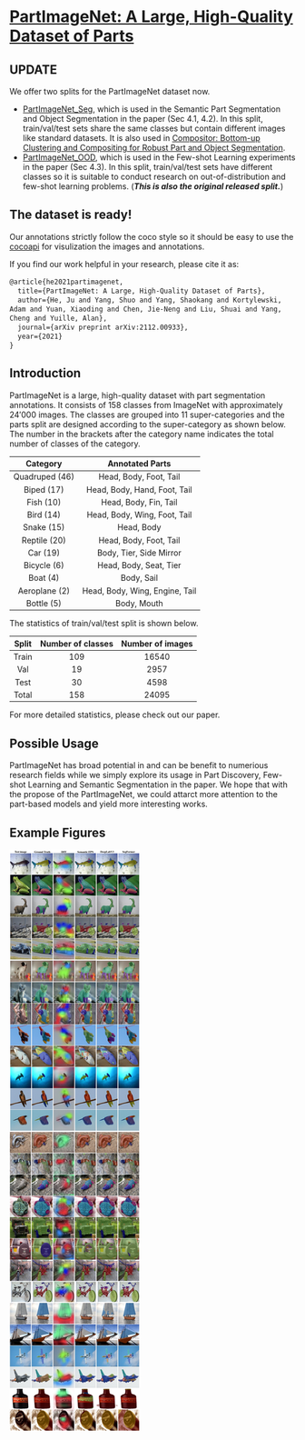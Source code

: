 # [PartImageNet: A Large, High-Quality Dataset of Parts](https://arxiv.org/abs/2112.00933)

## UPDATE
We offer two splits for the PartImageNet dataset now.
- [PartImageNet_Seg](https://huggingface.co/datasets/turkeyju/PartImageNet/blob/main/PartImageNet_Seg.zip), which is used in the Semantic Part Segmentation and Object Segmentation in the paper (Sec 4.1, 4.2). In this split, train/val/test sets share the same classes but contain different images like standard datasets. It is also used in [Compositor: Bottom-up Clustering and Compositing for Robust Part and Object Segmentation](https://arxiv.org/abs/2306.07404).
- [PartImageNet_OOD](https://huggingface.co/datasets/turkeyju/PartImageNet/blob/main/PartImageNet_OOD.zip), which is used in the Few-shot Learning experiments in the paper (Sec 4.3). In this split, train/val/test sets have different classes so it is suitable to conduct research on out-of-distribution and few-shot learning problems. (***This is also the original released split.***)

## The dataset is ready!
Our annotations strictly follow the coco style so it should be easy to use the [cocoapi](https://github.com/cocodataset/cocoapi) for visulization the images and annotations.

If you find our work helpful in your research, please cite it as:

```
@article{he2021partimagenet,
  title={PartImageNet: A Large, High-Quality Dataset of Parts},
  author={He, Ju and Yang, Shuo and Yang, Shaokang and Kortylewski, Adam and Yuan, Xiaoding and Chen, Jie-Neng and Liu, Shuai and Yang, Cheng and Yuille, Alan},
  journal={arXiv preprint arXiv:2112.00933},
  year={2021}
}
```

## Introduction

PartImageNet is a large, high-quality dataset with part segmentation annotations. It consists of 158 classes from ImageNet with approximately 24′000 images. The classes are grouped into 11 super-categories and the parts split are designed according to the super-category as shown below. The number in the brackets after the category name indicates the total number of classes of the category.

| Category | Annotated Parts |
|:---:|:---:|
| Quadruped (46) | Head, Body, Foot, Tail |
| Biped (17) | Head, Body, Hand, Foot, Tail |
| Fish (10) | Head, Body, Fin, Tail |
| Bird (14) | Head, Body, Wing, Foot, Tail |
| Snake (15) | Head, Body |
| Reptile (20) | Head, Body, Foot, Tail |
| Car (19) | Body, Tier, Side Mirror |
| Bicycle (6) | Head, Body, Seat, Tier |
| Boat (4) | Body, Sail |
| Aeroplane (2) | Head, Body, Wing, Engine, Tail |
| Bottle (5) | Body, Mouth |

The statistics of train/val/test split is shown below.

| Split | Number of classes | Number of images |
|:---:|:---:|:---:|
| Train | 109 | 16540 |
| Val | 19 | 2957 |
| Test | 30 | 4598 |
| Total | 158 | 24095 |

For more detailed statistics, please check out our paper.

## Possible Usage

PartImageNet has broad potential in and can be benefit to numerious research fields while we simply explore its usage in Part Discovery, Few-shot Learning and Semantic Segmentation in the paper. We hope that with the propose of the PartImageNet, we could attarct more attention to the part-based models and yield more interesting works.

## Example Figures

![](./images/example.png)

  
